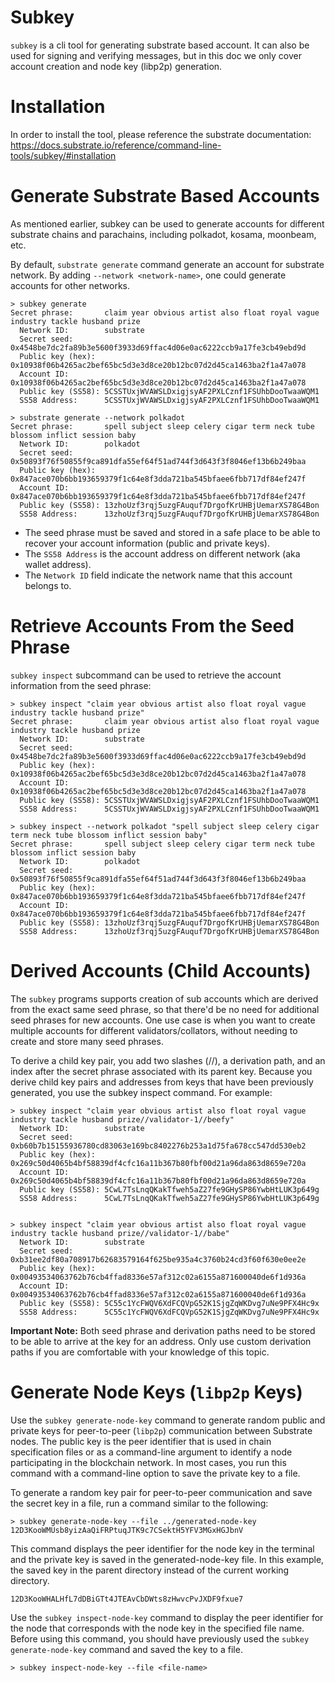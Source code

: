 # Subkey
`subkey` is a cli tool for generating substrate based account. It can also be used for signing and verifying messages, but in this doc we only cover account creation and node key (libp2p) generation.

# Installation
In order to install the tool, please reference the substrate documentation: https://docs.substrate.io/reference/command-line-tools/subkey/#installation

# Generate Substrate Based Accounts
As mentioned earlier, subkey can be used to generate accounts for different substrate chains and parachains, including polkadot, kosama, moonbeam, etc.

By default, `substrate generate` command generate an account for substrate network. By adding `--network <network-name>`, one could generate accounts for other networks. 

```
> subkey generate
Secret phrase:       claim year obvious artist also float royal vague industry tackle husband prize
  Network ID:        substrate
  Secret seed:       0x4548be7dc2fa89b3e5600f3933d69ffac4d06e0ac6222ccb9a17fe3cb49ebd9d
  Public key (hex):  0x10938f06b4265ac2bef65bc5d3e3d8ce20b12bc07d2d45ca1463ba2f1a47a078
  Account ID:        0x10938f06b4265ac2bef65bc5d3e3d8ce20b12bc07d2d45ca1463ba2f1a47a078
  Public key (SS58): 5CSSTUxjWVAWSLDxigjsyAF2PXLCznf1FSUhbDooTwaaWQM1
  SS58 Address:      5CSSTUxjWVAWSLDxigjsyAF2PXLCznf1FSUhbDooTwaaWQM1

> substrate generate --network polkadot
Secret phrase:       spell subject sleep celery cigar term neck tube blossom inflict session baby
  Network ID:        polkadot
  Secret seed:       0x50893f76f50855f9ca891dfa55ef64f51ad744f3d643f3f8046ef13b6b249baa
  Public key (hex):  0x847ace070b6bb193659379f1c64e8f3dda721ba545bfaee6fbb717df84ef247f
  Account ID:        0x847ace070b6bb193659379f1c64e8f3dda721ba545bfaee6fbb717df84ef247f
  Public key (SS58): 13zhoUzf3rqj5uzgFAuquf7DrgofKrUHBjUemarXS78G4Bon
  SS58 Address:      13zhoUzf3rqj5uzgFAuquf7DrgofKrUHBjUemarXS78G4Bon
```

- The seed phrase must be saved and stored in a safe place to be able to recover your account information (public and private keys).
- The `SS58 Address` is the account address on different network (aka wallet address).
- The `Network ID` field indicate the network name that this account belongs to.

# Retrieve Accounts From the Seed Phrase
`subkey inspect` subcommand can be used to retrieve the account information from the seed phrase:

```
> subkey inspect "claim year obvious artist also float royal vague industry tackle husband prize"
Secret phrase:       claim year obvious artist also float royal vague industry tackle husband prize
  Network ID:        substrate
  Secret seed:       0x4548be7dc2fa89b3e5600f3933d69ffac4d06e0ac6222ccb9a17fe3cb49ebd9d
  Public key (hex):  0x10938f06b4265ac2bef65bc5d3e3d8ce20b12bc07d2d45ca1463ba2f1a47a078
  Account ID:        0x10938f06b4265ac2bef65bc5d3e3d8ce20b12bc07d2d45ca1463ba2f1a47a078
  Public key (SS58): 5CSSTUxjWVAWSLDxigjsyAF2PXLCznf1FSUhbDooTwaaWQM1
  SS58 Address:      5CSSTUxjWVAWSLDxigjsyAF2PXLCznf1FSUhbDooTwaaWQM1

> subkey inspect --network polkadot "spell subject sleep celery cigar term neck tube blossom inflict session baby"
Secret phrase:       spell subject sleep celery cigar term neck tube blossom inflict session baby
  Network ID:        polkadot
  Secret seed:       0x50893f76f50855f9ca891dfa55ef64f51ad744f3d643f3f8046ef13b6b249baa
  Public key (hex):  0x847ace070b6bb193659379f1c64e8f3dda721ba545bfaee6fbb717df84ef247f
  Account ID:        0x847ace070b6bb193659379f1c64e8f3dda721ba545bfaee6fbb717df84ef247f
  Public key (SS58): 13zhoUzf3rqj5uzgFAuquf7DrgofKrUHBjUemarXS78G4Bon
  SS58 Address:      13zhoUzf3rqj5uzgFAuquf7DrgofKrUHBjUemarXS78G4Bon
```

# Derived Accounts (Child Accounts)
The `subkey` programs supports creation of sub accounts which are derived from the exact same seed phrase, so that there'd be no need for additional seed phrases for new accounts. One use case is when you want to create multiple accounts for different validators/collators, without needing to create and store many seed phrases.

To derive a child key pair, you add two slashes (//), a derivation path, and an index after the secret phrase associated with its parent key. Because you derive child key pairs and addresses from keys that have been previously generated, you use the subkey inspect command. For example:

```
> subkey inspect "claim year obvious artist also float royal vague industry tackle husband prize//validator-1//beefy"
  Network ID:        substrate
  Secret seed:       0xb60b7b15155936780cd83063e169bc8402276b253a1d75fa678cc547dd530eb2
  Public key (hex):  0x269c50d4065b4bf58839df4cfc16a11b367b80fbf00d21a96da863d8659e720a
  Account ID:        0x269c50d4065b4bf58839df4cfc16a11b367b80fbf00d21a96da863d8659e720a
  Public key (SS58): 5CwL7TsLnqQKakTfweh5aZ27fe9GHySP86YwbHtLUK3p649g
  SS58 Address:      5CwL7TsLnqQKakTfweh5aZ27fe9GHySP86YwbHtLUK3p649g


> subkey inspect "claim year obvious artist also float royal vague industry tackle husband prize//validator-1//babe"
  Network ID:        substrate
  Secret seed:       0xb31ee2df80a708917b62683579164f625be935a4c3760b24cd3f60f630e0ee2e
  Public key (hex):  0x00493534063762b76cb4ffad8336e57af312c02a6155a871600040de6f1d936a
  Account ID:        0x00493534063762b76cb4ffad8336e57af312c02a6155a871600040de6f1d936a
  Public key (SS58): 5C55c1YcFWQV6XdFCQVpG52K1SjgZqWKDvg7uNe9PFX4Hc9x
  SS58 Address:      5C55c1YcFWQV6XdFCQVpG52K1SjgZqWKDvg7uNe9PFX4Hc9x
```

**Important Note:** Both seed phrase and derivation paths need to be stored to be able to arrive at the key for an address. Only use custom derivation paths if you are comfortable with your knowledge of this topic.

# Generate Node Keys (`libp2p` Keys)
Use the `subkey generate-node-key` command to generate random public and private keys for peer-to-peer (`libp2p`) communication between Substrate nodes. The public key is the peer identifier that is used in chain specification files or as a command-line argument to identify a node participating in the blockchain network. In most cases, you run this command with a command-line option to save the private key to a file.

To generate a random key pair for peer-to-peer communication and save the secret key in a file, run a command similar to the following:
```
> subkey generate-node-key --file ../generated-node-key
12D3KooWMUsb8yizAaQiFRPtuqJTK9c7CSektH5YFV3MGxHGJbnV
```
This command displays the peer identifier for the node key in the terminal and the private key is saved in the generated-node-key file. In this example, the saved key in the parent directory instead of the current working directory.
```
12D3KooWHALHfL7dDBiGTt4JTEAvCbDWts8zHwvcPvJXDF9fxue7
```

Use the `subkey inspect-node-key` command to display the peer identifier for the node that corresponds with the node key in the specified file name. Before using this command, you should have previously used the `subkey generate-node-key` command and saved the key to a file.
```
> subkey inspect-node-key --file <file-name>
```
